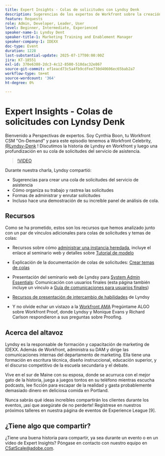 ```yaml
---
title: Expert Insights - Colas de solicitudes con Lyndsy Denk
description: Sugerencias de los expertos de Workfront sobre la creación de colas del servicio de asistencia, las solicitudes de enrutamiento y las perspectivas del panel con Lyndsy Denk.
feature: Requests
role: Admin, Developer, Leader, User
level: Beginner, Intermediate, Experienced
speaker-name-1: Lyndsy Dent
speaker-title-1: Marketing Training and Enablement Manager
speaker-company-1: IDEXX
doc-type: Event
duration: 1228
last-substantial-update: 2025-07-17T00:00:00Z
jira: KT-18551
exl-id: 370e6388-2dc3-4c12-8500-510dac32e867
source-git-commit: ef1eacd73c5a4fb9cdfee730d40606ec65bab2a7
workflow-type: tm+mt
source-wordcount: '364'
ht-degree: 0%

---
```


# Expert Insights - Colas de solicitudes con Lyndsy Denk

Bienvenido a Perspectivas de expertos.  Soy Cynthia Boon, tu Workfront CSM &quot;On-Demand&quot; y para este episodio tenemos a Workfront Celebrity, [@Lyndsy-Denk](https://experienceleaguecommunities.adobe.com/t5/user/viewprofilepage/user-id/17573167?profile.language=es) ! Discutimos la historia de Lyndsy en Workfront y luego una profundización en su cola de solicitudes del servicio de asistencia.

>[!VIDEO](https://video.tv.adobe.com/v/3465272/?learn=on&enablevpops)

Durante nuestra charla, Lyndsy compartió:

* Sugerencias para crear una cola de solicitudes del servicio de asistencia
* Cómo organiza su trabajo y rastrea las solicitudes
* Formas de administrar y enrutar solicitudes
* Incluso hace una demostración de su increíble panel de análisis de cola.

## Recursos

Como se ha prometido, estos son los recursos que hemos analizado junto con un par de vínculos adicionales para colas de solicitudes y temas de colas:

* Recursos sobre cómo [administrar una instancia heredada](https://experienceleague.adobe.com/es/docs/workfront-learn/tutorials-workfront/administration-and-setup/system-perfomance-and-maintenance/take-charge-of-an-existing-workfront-instance), incluye el enlace al seminario web y detalles sobre [Tutorial de modelo](https://experienceleague.adobe.com/es/docs/workfront-learn/tutorials-workfront/manage-work/request-queues/understand-request-queues)

* Explicación de la documentación de colas de solicitudes: [Crear temas de colas](https://experienceleague.adobe.com/es/docs/workfront/using/manage-work/requests/create-and-manage-request-queues/create-queue-topics)

* Presentación del seminario web de Lyndsy para [System Admin Essentials](https://experienceleaguecommunities.adobe.com/t5/workfront-discussions/webinar-system-admin-essentials-communicating-with-end-users/td-p/606096?profile.language=es): Comunicación con usuarios finales (esta página también incluye un vínculo a [Guía de comunicaciones para usuarios finales](https://experienceleaguecommunities.adobe.com/t5/workfront-blogs/introducing-the-end-user-communications-cookbook/ba-p/607439?profile.language=es))

* [Recursos de presentación de intercambio de habilidades](https://experienceleaguecommunities.adobe.com/t5/workfront-discussions/event-follow-up-november-2024-skill-exchange-workfront-process/m-p/726841?profile.language=es#M3642) de Lyndsy

* Y no olvide echar un vistazo a la [Workfront AMA](https://experienceleaguecommunities.adobe.com/t5/workfront-events/workfront-ama-ask-me-anything-about-workfront-proof/ev-p/748798?profile.language=es) Pregúntame ALGO sobre Workfront Proof, donde Lyndsy y Monique Evans y Richard Carlson respondieron a sus preguntas sobre Proofing.

## Acerca del altavoz 

Lyndsy es la responsable de formación y capacitación de marketing de IDEXX. Además de Workfront, administra su DAM y dirige las comunicaciones internas del departamento de marketing. Ella tiene una formación en escritura técnica, diseño instruccional, educación superior, y el discurso competitivo de la escuela secundaria y el debate.

Vive en el sur de Maine con su esposa, donde se acurruca con el mejor gato de la historia, juega a juegos tontos en su teléfono mientras escucha podcasts, lee ficción para escapar de la realidad y gasta probablemente demasiado dinero en deliciosa comida en Portland.

Nunca sabrás qué ideas increíbles compartirán los clientes durante los eventos, ¡así que asegúrate de no perderte!  Regístrese en nuestros próximos talleres en nuestra página de eventos de Experience League [9].

## ¿Tiene algo que compartir?

¿Tiene una buena historia para compartir, ya sea durante un evento o en un vídeo de Expert Insights? Póngase en contacto con nuestro equipo en [CSatScale@adobe.com](mailto:CSatScale@adobe.com).
